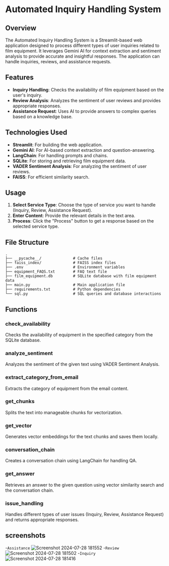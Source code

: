 # Automated Inquiry Handling System

## Overview
The Automated Inquiry Handling System is a Streamlit-based web application designed to process different types of user inquiries related to film equipment. It leverages Gemini AI for context extraction and sentiment analysis to provide accurate and insightful responses. The application can handle inquiries, reviews, and assistance requests.

## Features
- **Inquiry Handling**: Checks the availability of film equipment based on the user's inquiry.
- **Review Analysis**: Analyzes the sentiment of user reviews and provides appropriate responses.
- **Assistance Request**: Uses AI to provide answers to complex queries based on a knowledge base.

## Technologies Used
- **Streamlit**: For building the web application.
- **Gemini AI**: For AI-based context extraction and question-answering.
- **LangChain**: For handling prompts and chains.
- **SQLite**: For storing and retrieving film equipment data.
- **VADER Sentiment Analysis**: For analyzing the sentiment of user reviews.
- **FAISS**: For efficient similarity search.

## Usage
1. **Select Service Type**: Choose the type of service you want to handle (Inquiry, Review, Assistance Request).
2. **Enter Content**: Provide the relevant details in the text area.
3. **Process**: Click the "Process" button to get a response based on the selected service type.

## File Structure
```plaintext
.
├── __pycache__/              # Cache files
├── faiss_index/              # FAISS index files
├── .env                      # Environment variables
├── equipment_FAQS.txt        # FAQ text file
├── film_equipment.db         # SQLite database with film equipment data
├── main.py                   # Main application file
├── requirements.txt          # Python dependencies
└── sql.py                    # SQL queries and database interactions
```

## Functions

### check_availability
Checks the availability of equipment in the specified category from the SQLite database.

### analyze_sentiment
Analyzes the sentiment of the given text using VADER Sentiment Analysis.

### extract_category_from_email
Extracts the category of equipment from the email content.

### get_chunks
Splits the text into manageable chunks for vectorization.

### get_vector
Generates vector embeddings for the text chunks and saves them locally.

### conversation_chain
Creates a conversation chain using LangChain for handling QA.

### get_answer
Retrieves an answer to the given question using vector similarity search and the conversation chain.

### issue_handling
Handles different types of user issues (Inquiry, Review, Assistance Request) and returns appropriate responses.

## screenshots
-`Assistance`
![Screenshot 2024-07-28 181552](https://github.com/user-attachments/assets/e1d1ff58-b8c5-4f4a-8319-524ea19ee02d)
-`Review`
![Screenshot 2024-07-28 181502](https://github.com/user-attachments/assets/7ae3da2e-d509-444d-84c0-3783a1fb1113)
-`Inquiry`
![Screenshot 2024-07-28 181416](https://github.com/user-attachments/assets/f9e7a1fe-63ea-460b-abc6-9c32bea3321a)
